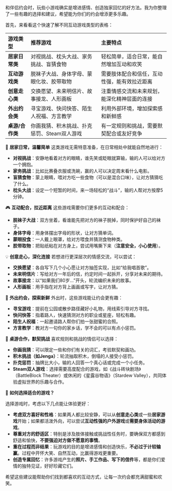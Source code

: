 
 和伴侣约会时，玩些小游戏确实是增进感情、创造独家回忆的好方法。我为你整理了一些有趣的选择和建议，希望能为你们的约会增添更多乐趣。

首先，来看看这个快速了解不同互动游戏类型的表格：

| 游戏类型        | 推荐游戏                                    | 主要特点                                     |
| :-------------- | :------------------------------------------ | :------------------------------------------- |
| **居家日常类**  | 对视挑战、枕头大战、家务挑战、盲猜食物      | 轻松简单，适合日常，能自然增加互动和欢笑     |
| **互动游戏类**  | 脱袜子大战、身体字母、蒙眼化妆、胶带取物    | 需要肢体配合和信任，互动性强，能有效拉近距离 |
| **创意走心类**  | 交换愿望、未来明信片、故事接龙、人形画板    | 注重情感交流和未来规划，能深化精神层面的连接 |
| **外出约会类**  | 寻宝游戏、快问快答、陌生人祝福、方言教学    | 利用外部环境，增加探索感和新鲜感             |
| **桌游/合作类** | 你画我猜、积木挑战、扑克惩罚、Steam双人游戏 | 有一定规则和挑战，需要默契配合或友好竞争     |

🧡 **居家日常，温馨简单**
 这类游戏无需特意准备，在日常相处中就能自然地进行：

- **对视挑战**：安静地看着对方的眼睛，谁先笑或眨眼就算输，输的人可以给对方一个拥抱。
- **家务挑战**：比如比赛叠衣服或洗碗，赢的人可以决定周末看什么电影。
- **盲猜食物**：蒙上眼睛，喂对方吃一些食物（可以是混合口味），让对方猜猜吃了什么。
- **枕头大战**：设定一个短暂的时间，来一场轻松的“战斗”，输的人帮对方按摩5分钟。

🎮 **互动配合，拉近距离**
 这些游戏需要你们更多的互动和配合：

- **脱袜子大战**：双方坐着，看谁能先把对方的袜子脱掉，同时保护好自己的袜子。
- **身体字母**：用身体摆出字母的形状，让对方猜单词。
- **蒙眼投食**：一人戴上眼罩，给对方喂食并猜测食物种类。
- **胶带取物**：把贴纸粘在对方身上，尝试用嘴撕下来（**注意安全，小心使用**）。

💡 **创意走心，深化连接**
 若想进行更深层次的情感交流，可以尝试：

- **交换愿望**：各自写下几个小心愿让对方抽签实现，比如“给我唱首歌”。
- **未来明信片**：写给对方一年后的信，约定时间一起拆开，分享对未来的期待。
- **故事接龙**：以“如果我们80岁…”开头，轮流编织未来的故事。
- **人形画板**：用手指在对方背上画画或写字，让对方猜。

🌳 **外出约会，探索新鲜**
 外出时，这些游戏能让约会更有趣：

- **寻宝游戏**：提前在公园或散步路径藏好小礼物，用线索引导对方寻找。
- **快问快答**：指着路人，快速猜测对方的职业或星座，轻松有趣。
- **陌生人祝福**：一起邀请路人帮你们拍一张甜蜜的合照。
- **方言教学**：教对方一句你的家乡话，学不会的可以有点小惩罚。

🎲 **桌游合作，默契挑战**
 喜欢规则和挑战的情侣可以选择：

- **你画我猜**：可以限定一些和你们有关的词汇，考验默契和画功。
- **积木挑战（如Jenga）**：轮流抽取积木，倒塌的人接受小惩罚。
- **扑克惩罚**：抽牌比大小，输的人回答一个真心话或完成一个小任务。
- **Steam双人游戏**：选择需要高度配合的游戏，如《战斗砖块剧场》（BattleBlock Theater）或休闲的《星露谷物语》（Stardew Valley），共同体验虚拟世界的乐趣与合作。

🤔 **如何选择适合的游戏？**

选择游戏时，考虑以下几点能让体验更好：

- **考虑双方喜好和性格**：如果两人都比较安静，可以从**创意走心类**或一些**居家游戏**开始；如果都活泼外向，可以尝试**互动性强的户外游戏**或**需要身体活动的游戏**。
- **尊重对方的舒适区**：特别是涉及肢体接触或挑战性任务时，要确保双方都感到舒适和愉快，**不要强迫对方做不愿意的事情**。
- **重在过程而非结果**：玩游戏的目的是增进感情和创造快乐，**不必过于计较输赢**。过程中开怀大笑、自然互动，比赢得游戏更重要。
- **创造专属回忆**：许多游戏产生的**照片、手工作品、写下的信件**等，都是你们爱情的独特见证，好好珍藏它们。

希望这些建议能帮助你们找到都喜欢的互动方式，让每一次约会都充满甜蜜和欢笑。